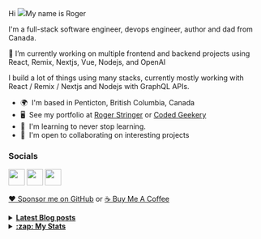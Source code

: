 Hi ![](https://user-images.githubusercontent.com/18350557/176309783-0785949b-9127-417c-8b55-ab5a4333674e.gif)My name is Roger 

I'm a full-stack software engineer, devops engineer, author and dad from Canada.

🔭 I’m currently working on multiple frontend and backend projects using React, Remix, Nextjs, Vue, Nodejs, and OpenAI 

I build a lot of things using many stacks, currently mostly working with React / Remix / Nextjs and Nodejs with GraphQL APIs.  

* 🌍  I'm based in Penticton, British Columbia, Canada 
* 🖥️  See my portfolio at [Roger Stringer](https://rogerstringer.com) or [Coded Geekery](https://codedgeekery.com) 
* 🧠  I'm learning to never stop learning. 
* 🤝  I'm open to collaborating on interesting projects

### Socials  

<p align="left"> <a href="https://www.github.com/freekrai" target="_blank" rel="noreferrer"><img src="https://raw.githubusercontent.com/danielcranney/readme-generator/main/public/icons/socials/github.svg" width="32" height="32" /></a> <a href="https://rogerstringer.com/rss.xml" target="_blank" rel="noreferrer"><img src="https://raw.githubusercontent.com/danielcranney/readme-generator/main/public/icons/socials/rss.svg" width="32" height="32" /></a> <a href="https://www.twitter.com/freekrai" target="_blank" rel="noreferrer"><img src="https://raw.githubusercontent.com/danielcranney/readme-generator/main/public/icons/socials/twitter.svg" width="32" height="32" /></a></p>

<a href="https://github.com/sponsors/freekrai"> ❤️ Sponsor me on GitHub</a> or <a href="https://www.buymeacoffee.com/codedgeekery">☕ Buy Me A Coffee</a>

<details>
  <summary><u><b> Latest Blog posts </u></b></summary>  

 <!-- BLOG-POST-LIST:START -->
- [How to upgrade the hard drive on a Surface Pro 9](https://rogerstringer.com/blog/how-to-upgrade-the-hard-drive-on-a-surface-pro-9/)
- [Here’s the new Apple tax every developer is going to hate](https://rogerstringer.com/blog/here-s-the-new-apple-tax-every-developer-is-going-to-hate/)
- [Air Fryer Pepperoni Chips](https://rogerstringer.com/blog/air-fryer-pepperoni-chips/)
- [Apple Watch redesigned without blood oxygen monitoring to avoid import ban](https://rogerstringer.com/blog/apple-watch-redesigned-without-blood-oxygen-monitoring-to-avoid-import-ban/)
- [Tim Sweeney on the Supreme Court Ruling](https://rogerstringer.com/blog/sweeney/)
- [Instagram’s co-founders are shutting down their Artifact news app](https://rogerstringer.com/blog/artifact-shutting-down/)
- [John Gruber on Beeper’s Last Hoorah](https://rogerstringer.com/blog/beep-beep/)
- [Sam Altman: &quot;What I Wish Someone Had Told Me&quot;](https://rogerstringer.com/blog/what-i-wish-someone-had-told-me/)
- [Adobe explains why it abandoned the Figma deal](https://rogerstringer.com/blog/adobe-explains-why-it-abandoned-the-figma-deal/)
- [Jason Lengstorf: &quot;Why I&#39;ll choose Astro &lpar;almost&rpar; every time in 2024&quot;](https://rogerstringer.com/blog/why-choose-astro-almost-every-time-in-2024/)
- [Figma Adobe deal officially dead](https://rogerstringer.com/blog/figma-adobe-deal-officially-dead/)
- [Apple to halt Apple Watch Series 9 and Apple Watch Ultra 2 sales in the US this week](https://rogerstringer.com/blog/apple-to-halt-apple-watch-series-9-and-apple-watch-ultra-2-sales-in-the-us-this-week/)
<!-- BLOG-POST-LIST:END -->
</details> 

<details>
  <summary><u><b>:zap: My Stats</b></u></summary>

#### Github Stats
  
![](https://github-readme-stats-knowmad.vercel.app/api?username=freekrai&show_icons=true&count_private=true)
  
#### Github Streaks 
  
![](https://github-readme-streak-stats.herokuapp.com/?user=freekrai)
</details>
<!--
#### Top Languages 
![](https://github-readme-stats-knowmad.vercel.app/api/top-langs/?username=freekrai&hide=null&count_private=true)
![wakatime stats](https://github-readme-stats-knowmad.vercel.app/api/wakatime?username=datamcfly)


Here are some ideas to get you started:

- 🔭 I’m currently working on ...
- 🌱 I’m currently learning ...
- 👯 I’m looking to collaborate on ...
- 🤔 I’m looking for help with ...
- 💬 Ask me about ...
- 📫 How to reach me: ...
- 😄 Pronouns: ...
- ⚡ Fun fact: ...
-->
